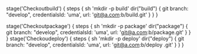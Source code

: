 
 stage('Checkoutbuild') {
        steps {
            sh 'mkdir -p build'
            dir("build")
            {
                git branch: "develop",
                credentialsId: 'uma',
                url: 'git@a.com:b/build.git'
            }
        }
    }

  stage('Checkoutpackage') {
        steps {
            sh 'mkdir -p package'
            dir("package")
            {
                git branch: "develop",
                credentialsId: 'uma',
                url: 'git@a.com:b/package.git'
            }
        }
    }
  stage('Checkoudeploy') {
        steps {
            sh 'mkdir -p deploy'
            dir("deploy")
            {
                git branch: "develop",
                credentialsId: 'uma',
                url: 'git@a.com:b/deploy
.git'
            }
        }
    }
